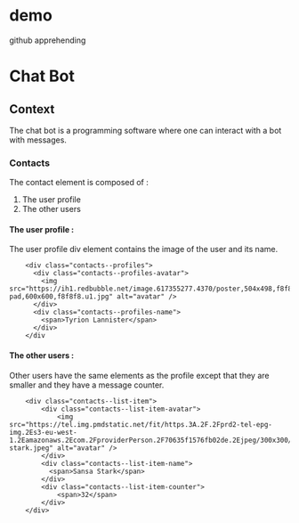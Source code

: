 # demo
github apprehending

# Chat Bot



## Context			

The chat bot is a programming software where one can interact with a bot with messages.

### Contacts

The contact element is composed of : 
1. The user profile
2. The other users

#### The user profile : 

The user profile div element contains the image of the user and its name.

		<div class="contacts--profiles">
          <div class="contacts--profiles-avatar">
            <img src="https://ih1.redbubble.net/image.617355277.4370/poster,504x498,f8f8f8-pad,600x600,f8f8f8.u1.jpg" alt="avatar" />
          </div>
          <div class="contacts--profiles-name">
            <span>Tyrion Lannister</span>
          </div>
        </div

#### The other users :

Other users have the same elements as the profile except that they are smaller and they have a message counter.

		<div class="contacts--list-item">
		  	<div class="contacts--list-item-avatar">
		    	<img src="https://tel.img.pmdstatic.net/fit/https.3A.2F.2Fprd2-tel-epg-img.2Es3-eu-west-1.2Eamazonaws.2Ecom.2FproviderPerson.2F70635f1576fb02de.2Ejpeg/300x300/quality/80/sansa-stark.jpeg" alt="avatar" />
		    </div>
		    <div class="contacts--list-item-name">
		      <span>Sansa Stark</span>
		    </div>
		   	<div class="contacts--list-item-counter">
		    	<span>32</span>
		   	</div>
		</div>